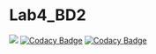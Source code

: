 # Lab4_BD2
![](https://travis-ci.org/AndrewSamoydyuk/Lab4_BD2.svg?branch=master)
[![Codacy Badge](https://api.codacy.com/project/badge/Grade/aa46f0bd32bf452d9a821438a8f9140c)](https://www.codacy.com/app/AndrewSamoydyuk/Lab4_BD2?utm_source=github.com&amp;utm_medium=referral&amp;utm_content=AndrewSamoydyuk/Lab4_BD2&amp;utm_campaign=Badge_Grade)
[![Codacy Badge](https://api.codacy.com/project/badge/Coverage/aa46f0bd32bf452d9a821438a8f9140c)](https://www.codacy.com/app/AndrewSamoydyuk/Lab4_BD2?utm_source=github.com&utm_medium=referral&utm_content=AndrewSamoydyuk/Lab4_BD2&utm_campaign=Badge_Coverage)
